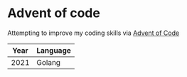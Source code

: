 # Advent of code 

Attempting to improve my coding skills via [Advent of Code](https://adventofcode.com/)

|Year| Language|
|----|----|
|2021| Golang|